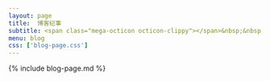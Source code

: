 ```yaml
---
layout: page
title:  博客纪事
subtitle: <span class="mega-octicon octicon-clippy"></span>&nbsp;&nbsp; 每日三省，必有所长
menu: blog
css: ['blog-page.css']
---
```

{% include blog-page.md %}
